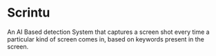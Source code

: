 # Scrintu
An AI Based detection System that captures a screen shot every time a particular kind of screen comes in, based on keywords present in the screen.

